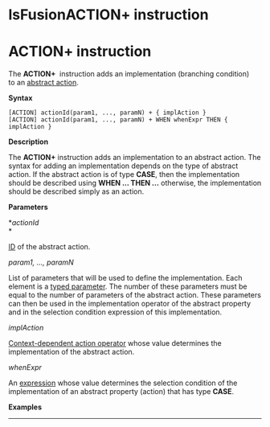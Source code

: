 # lsFusionACTION+ instruction

# ACTION+ instruction

The **ACTION+**  instruction adds an implementation (branching condition) to an [abstract action](lsFusionAction_extension.md).

**Syntax**

    [ACTION] actionId(param1, ..., paramN) + { implAction }
    [ACTION] actionId(param1, ..., paramN) + WHEN whenExpr THEN { implAction }

**Description**

The **ACTION+** instruction adds an implementation to an abstract action. The syntax for adding an implementation depends on the type of abstract action. If the abstract action is of type **CASE**, then the implementation should be described using **WHEN ... THEN ...** otherwise, the implementation should be described simply as an action. 

**Parameters**

**actionId*  
*

[ID](IDs_1573053.html#IDs-propertyid) of the abstract action. 

*param1, ..., paramN*

List of parameters that will be used to define the implementation. Each element is a [typed parameter](IDs_1573053.html#IDs-paramid). The number of these parameters must be equal to the number of parameters of the abstract action. These parameters can then be used in the implementation operator of the abstract property and in the selection condition expression of this implementation.

*implAction*

[Context-dependent action operator](Action-operator_36307157.html#Actionoperator-id-Операторы-действия-contextdependent) whose value determines the implementation of the abstract action. 

*whenExpr*

An [expression](lsFusionExpression.md) whose value determines the selection condition of the implementation of an abstract property (action) that has type **CASE**. 

**Examples**

****************



  
